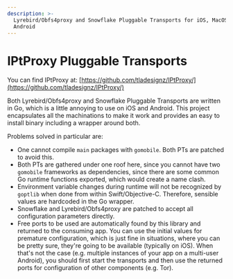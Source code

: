 ```yaml
---
description: >-
  Lyrebird/Obfs4proxy and Snowflake Pluggable Transports for iOS, MacOS and
  Android
---
```


# IPtProxy Pluggable Transports

You can find IPtProxy at: [https://github.com/tladesignz/IPtProxy/](https://github.com/tladesignz/IPtProxy/)

Both Lyrebird/Obfs4proxy and Snowflake Pluggable Transports are written in Go, which is a little annoying to use on iOS and Android. This project encapsulates all the machinations to make it work and provides an easy to install binary including a wrapper around both.

Problems solved in particular are:

* One cannot compile `main` packages with `gomobile`. Both PTs are patched to avoid this.
* Both PTs are gathered under one roof here, since you cannot have two `gomobile` frameworks as dependencies, since there are some common Go runtime functions exported, which would create a name clash.
* Environment variable changes during runtime will not be recognized by `goptlib` when done from within Swift/Objective-C. Therefore, sensible values are hardcoded in the Go wrapper.
* Snowflake and Lyrebird/Obfs4proxy are patched to accept all configuration parameters directly.
* Free ports to be used are automatically found by this library and returned to the consuming app. You can use the initial values for premature configuration, which is just fine in situations, where you can be pretty sure, they're going to be available (typically on iOS). When that's not the case (e.g. multiple instances of your app on a multi-user Android), you should first start the transports and then use the returned ports for configuration of other components (e.g. Tor).
